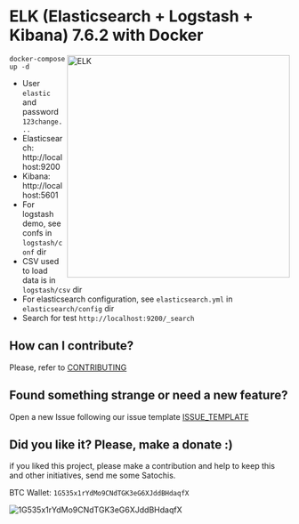 # ELK (Elasticsearch + Logstash + Kibana) 7.6.2 with Docker

<img src="https://www.elastic.co/assets/blt0373a4e6ec997c3e/elk-stack-3-elks-stacked.svg" alt="ELK" width="400" align="right" />

```
docker-compose up -d
```

* User `elastic` and password `123change...`
* Elasticsearch: http://localhost:9200
* Kibana: http://localhost:5601
* For logstash demo, see confs in `logstash/conf` dir
* CSV used to load data is in `logstash/csv` dir
* For elasticsearch configuration, see `elasticsearch.yml` in `elasticsearch/config` dir
* Search for test `http://localhost:9200/_search`


## How can I contribute?

Please, refer to [CONTRIBUTING](.github/CONTRIBUTING.md)

## Found something strange or need a new feature?

Open a new Issue following our issue template [ISSUE_TEMPLATE](.github/ISSUE_TEMPLATE.md)

## Did you like it? Please, make a donate :)

if you liked this project, please make a contribution and help to keep this and other initiatives, send me some Satochis.

BTC Wallet: `1G535x1rYdMo9CNdTGK3eG6XJddBHdaqfX`

![1G535x1rYdMo9CNdTGK3eG6XJddBHdaqfX](https://i.imgur.com/mN7ueoE.png)